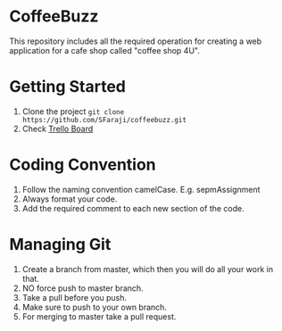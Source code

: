 # CoffeeBuzz
This repository includes all the required operation for creating a web application for a cafe shop called "coffee shop 4U".

# Getting Started
1. Clone the project ```git clone https://github.com/SFaraji/coffeebuzz.git```
2. Check [Trello Board](https://trello.com/b/M33NhgOz/coffeebuzz-project)

# Coding Convention
1. Follow the naming convention camelCase. E.g. sepmAssignment
2. Always format your code.
3. Add the required comment to each new section of the code.

# Managing Git
1. Create a branch from master, which then you will do all your work in that. 
2. NO force push to master branch.
2. Take a pull before you push.
3. Make sure to push to your own branch.
4. For merging to master take a pull request.
